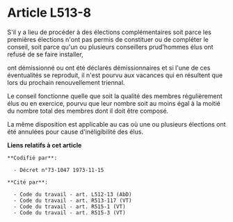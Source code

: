 # Article L513-8

S'il y a lieu de procéder à des élections complémentaires soit parce les premières élections n'ont pas permis de constituer
ou de compléter le conseil, soit parce qu'un ou plusieurs conseillers prud'hommes élus ont refusé de se faire installer,

ont démissionné ou ont été déclarés démissionnaires et si l'une de ces éventualités se reproduit, il n'est pourvu aux
vacances qui en résultent que lors du prochain renouvellement triennal.

Le conseil fonctionne quelle que soit la qualité des membres régulièrement élus ou en exercice, pourvu que leur nombre soit
au moins égal à la moitié du nombre total des membres dont il doit être composé.

La même disposition est applicable au cas où une ou plusieurs élections ont été annulées pour cause d'inéligibilité des élus.

**Liens relatifs à cet article**

	**Codifié par**:

	  - Décret n°73-1047 1973-11-15

	**Cité par**:

	  - Code du travail - art. L512-13 (AbD)
	  - Code du travail - art. R513-117 (VT)
	  - Code du travail - art. R515-1 (VT)
	  - Code du travail - art. R515-3 (VT)
